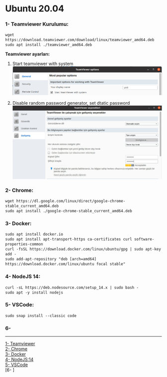 # **Ubuntu 20.04**

### 1- Teamviewer Kurulumu:  
```
wget https://download.teamviewer.com/download/linux/teamviewer_amd64.deb
sudo apt install ./teamviewer_amd64.deb
```
**Teamviewer ayarları:** 
1. Start teamviewer with system
    ![Start with system](https://github.com/yunusemre002/Papers/blob/main/photos/teamviewer_start_with_system.png?raw=true)  
      
3. Disable random password generator, set dtatic password
    ![Start with system](https://github.com/yunusemre002/Papers/blob/main/photos/teamviewer_set_static_password.png?raw=true)  

### 2- Chrome:
```
wget https://dl.google.com/linux/direct/google-chrome-stable_current_amd64.deb  
sudo apt install ./google-chrome-stable_current_amd64.deb  
```

### 3- Docker:
```
sudo apt install docker.io
sudo apt install apt-transport-https ca-certificates curl software-properties-common
curl -fsSL https://download.docker.com/linux/ubuntu/gpg | sudo apt-key add -
sudo add-apt-repository "deb [arch=amd64] https://download.docker.com/linux/ubuntu focal stable"
```


### 4- NodeJS 14:
```
curl -sL https://deb.nodesource.com/setup_14.x | sudo bash -
sudo apt -y install nodejs
```

### 5- VSCode:
```
sudo snap install --classic code
```
    
### 6- 






---------------------------------------------------------------------------------
[1- Teamviewer](https://linuxize.com/post/how-to-install-teamviewer-on-ubuntu-18-04/)  
[2- Chrome](https://linuxize.com/post/how-to-install-google-chrome-web-browser-on-ubuntu-18-04/)    
[3- Docker](https://unix.stackexchange.com/questions/363048/unable-to-locate-package-docker-ce-on-a-64bit-ubuntu)  
[4- NodeJS:14](https://computingforgeeks.com/install-node-js-14-on-ubuntu-debian-linux/)  
[5- VSCode](https://linuxize.com/post/how-to-install-visual-studio-code-on-ubuntu-20-04/)  
[6- ]
